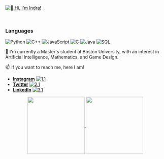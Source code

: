[<img src="./intro.gif" alt="👋 Hi, I'm Indra!"/>](https://github.com/IndraSigicharla?tab=repositories)

<br>

### Languages

![Python](https://img.shields.io/badge/-Python-000?&logo=Python)
![C++](https://img.shields.io/badge/-C++-000?&logo=c%2b%2b&logoColor=00599C)
![JavaScript](https://img.shields.io/badge/-JavaScript-000?&logo=JavaScript)
![C](https://img.shields.io/badge/-C-000?&logo=C)
![Java](https://img.shields.io/badge/-Java-000?&logo=Java&logoColor=007396)
![SQL](https://img.shields.io/badge/-SQL-000?&logo=MySQL)

🌱 I'm currently a Master's student at Boston University, with an interest in Artificial Intelligence, Mathematics, and Game Design.

📫 If you want to reach me, here I am!

-   [**Instagram**](https://www.instagram.com/scifisloth/ "My Instagram profile :)") [![1.1]][1]
-   [**Twitter**](https://twitter.com/sci_fi_sloth "My Twitter profile :)") [![2.1]][2]
-   [**LinkedIn**](https://www.linkedin.com/in/indra-sigicharla/ "My LinkedIn profile :)") [![3.1]][3]

[1.1]: https://img.icons8.com/small/32/000000/instagram-new.png
[2.1]: https://img.icons8.com/ios/32/000000/twitter.png
[3.1]: https://img.icons8.com/small/32/000000/linkedin.png
[1]: https://www.instagram.com/sci.fi.sloth/ "My Instagram profile :)"
[2]: https://twitter.com/sci_fi_sloth "My Twitter profile :)"
[3]: https://www.linkedin.com/in/indra-sigicharla/ "My LinkedIn profile :)"

<p align="center">
<a href="https://github.com/IndraSigicharla">
  <img align="center" height="180px" src="https://github-readme-stats-anuraghazra1.vercel.app/api?username=IndraSigicharla&layout=compact&show_icons=true&theme=tokyonight&line_height=27"
</a>
<a href="https://github.com/IndraSigicharla">
  <img align="center" height="180px" src="https://github-readme-stats.vercel.app/api/top-langs/?username=IndraSigicharla&hide=css,ejs&layout=compact&&show_icons=true&theme=tokyonight&line_height=27"
</a>
</p>
